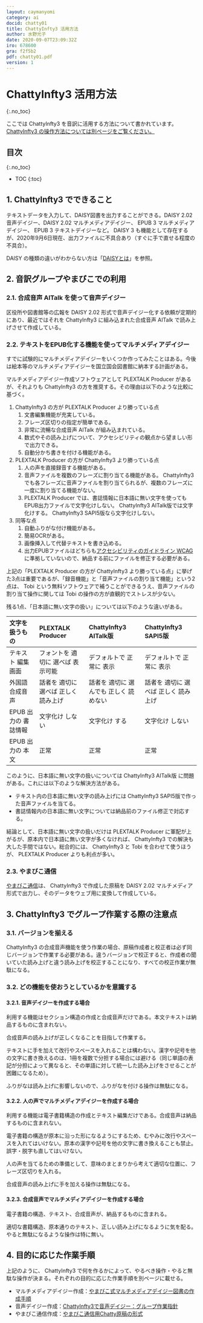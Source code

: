```yaml
---
layout: caymanyomi
category: ai
docid: chatty01
title: ChattyInfty3 活用方法
author: 水野光子
date: 2020-09-07T23:09:32Z
iro: 678600
gra: f2f5b2
pdf: chatty01.pdf
version: 1
---
```


# ChattyInfty3 活用方法
{:.no_toc}

ここでは ChattyInfty3 を音訳に活用する方法について書かれています。
[ChattyInfty3 の操作方法については別ページをご覧ください。](aitalk.html)

## 目次
{:.no_toc}

* TOC
{:toc}

## 1. ChattyInfty3 でできること

テキストデータを入力して、DAISY図書を出力することができる。DAISY 2.02 音声デイジー、DAISY 2.02 マルチメディアデイジー、 EPUB 3 マルチメディアデイジー、 EPUB 3 テキストデイジーなど。 DAISY 3 も機能として存在するが、2020年9月6日現在、出力ファイルに不具合あり（すぐに手で直せる程度の不具合）。

DAISY の種類の違いがわからない方は「[DAISYとは](https://o-yamabiko.github.io/learn/daisy.html)」を参照。

## 2. 音訳グループやまびこでの利用

### 2.1. 合成音声 AITalk を使って音声デイジー

区役所や図書館等の広報を DAISY 2.02 形式で音声デイジー化する依頼が定期的にあり、最近ではそれを ChattyInfty3 に組み込まれた合成音声 AITalk で読み上げさせて作成している。

### 2.2. テキストをEPUB化する機能を使ってマルチメディアデイジー

すでに試験的にマルチメディアデイジーをいくつか作ってみたことはある。今後は絵本等のマルチメディアデイジーを国立国会図書館に納本する計画がある。

マルチメディアデイジー作成ソフトウェアとして PLEXTALK Producer があるが、それよりも ChattyInfty3 の方を推奨する。その理由は以下のような比較に基づく。

1. ChattyInfty3 の方が PLEXTALK Producer より勝っている点
    1. 文書編集機能が充実している。
    1. フレーズ区切りの指定が簡単である。
    1. 非常に流暢な合成音声 AITalk が組み込まれている。
    1. 数式やその読み上げについて、アクセシビリティの観点から望ましい形で出力できる。
    1. 自動分かち書きを付ける機能がある。
1. PLEXTALK Producer の方が ChattyInfty3 より勝っている点
    1. 人の声を直接録音する機能がある。
    1. 音声ファイルを複数のフレーズに割り当てる機能がある。 ChattyInfty3 でも各フレーズに音声ファイルを割り当てられるが、複数のフレーズに一度に割り当てる機能がない。
    1. PLEXTALK Producer では、書誌情報に日本語に無い文字を使ってもEPUB出力ファイルで文字化けしない。  ChattyInfty3 AITalk版では文字化けする。 ChattyInfty3 SAPI5版なら文字化けしない。
1. 同等な点
    1. 自動ふりがな付け機能がある。
    1. 簡易OCRがある。
    1. 画像挿入して代替テキストを書き込める。
    1. 出力EPUBファイルはどちらも[アクセシビリティのガイドライン WCAG](https://www.w3.org/TR/WCAG22/) に準拠していないので、納品する前にファイルを修正する必要がある。

上記の「PLEXTALK Producer の方が ChattyInfty3 より勝っている点」に挙げた3点は重要であるが、「録音機能」と「音声ファイルの割り当て機能」という2点は、 Tobi という無料ソフトウェアで補うことができるうえ、音声ファイルの割り当て操作に関しては Tobi の操作の方が直観的でストレスが少ない。

残る1点、「日本語に無い文字の扱い」については以下のような違いがある。

<div class="tablewidth" markdown="1">


| 文字を 扱うもの | PLEXTALK Producer | ChattyInfty3 AITalk版 | ChattyInfty3 SAPI5版
|:---|:------------------|:-------------|:-------------|
|テキスト 編集画面|フォントを 適切に 選べば 表示可能|デフォルトで 正常に 表示|デフォルトで 正常に 表示|
|外国語 合成音声|話者を 適切に 選べば 正しく 読み上げ|話者を 適切に 選んでも 正しく 読めない|話者を 適切に 選べば 正しく 読み上げ|
|EPUB 出力の 書誌情報|文字化け しない|文字化け する|文字化け しない
|EPUB 出力の 本文|正常|正常|正常|

</div>

このように、日本語に無い文字の扱いについては ChattyInfty3 AITalk版 に問題がある。これには以下のような解決方法がある。

- テキスト内の日本語に無い文字の読み上げには ChattyInfty3 SAPI5版で作った音声ファイルを当てる。
- 書誌情報内の日本語に無い文字については納品前のファイル修正で対応する。

結論として、日本語に無い文字の扱いだけは PLEXTALK Producer に軍配が上がるが、原本内で日本語に無い文字が多くなければ、 ChattyInfty3 での解決も大した手間ではない。総合的には、 ChattyInfty3 と Tobi を合わせて使うほうが、 PLEXTALK Producer よりも利点が多い。

### 2.3. やまびこ通信

[やまびこ通信](https://o-yamabiko.github.io/bn.html)は、 ChattyInfty3 で作成した原稿を DAISY 2.02 マルチメディア形式で出力し、そのデータをウェブ用に変換して作成している。

## 3. ChattyInfty3 でグループ作業する際の注意点

### 3.1. バージョンを揃える

ChattyInfty3 の合成音声機能を使う作業の場合、原稿作成者と校正者は必ず同じバージョンで作業する必要がある。違うバージョンで校正すると、作成者の聞いていた読み上げと違う読み上げを校正することになり、すべての校正作業が無駄になる。

### 3.2. どの機能を使おうとしているかを意識する

#### 3.2.1. 音声デイジーを作成する場合

利用する機能はセクション構造の作成と合成音声だけである。本文テキストは納品するものに含まれない。

合成音声の読み上げが正しくなることを目指して作業する。

テキストに手を加えて改行やスペースを入れることは構わない。漢字や記号を他の文字に書き換えるのは、1冊を複数で分担する場合には避ける（同じ単語の表記が分担によって異なると、その単語に対して統一した読み上げをさせることが困難になるため）。

ふりがなは読み上げに影響しないので、ふりがなを付ける操作は無駄になる。

#### 3.2.2. 人の声でマルチメディアデイジーを作成する場合

利用する機能は電子書籍構造の作成とテキスト編集だけである。合成音声は納品するものに含まれない。

電子書籍の構造が原本に沿った形になるようにするため、むやみに改行やスペースを入れてはいけない。原本の漢字や記号を他の文字に書き換えることも禁止。誤字・脱字も直してはいけない。

人の声を当てるための準備として、意味のまとまりから考えて適切な位置に、フレーズ区切りを入れる。

合成音声の読み上げに手を加える操作は無駄になる。

#### 3.2.3. 合成音声でマルチメディアデイジーを作成する場合

電子書籍の構造、テキスト、合成音声が、納品するものに含まれる。

適切な書籍構造、原本通りのテキスト、正しい読み上げになるように気を配る。やると無駄になるような操作は特に無い。

## 4. 目的に応じた作業手順

上記のように、 ChattyInfty3 で何を作るかによって、やるべき操作・やると無駄な操作が決まる。それぞれの目的に応じた作業手順を別ページに載せる。

- マルチメディアデイジー作成：[やまびこ式マルチメディアデイジー図書の作成手順](https://o-yamabiko.github.io/learn/mmd.html)
- 音声デイジー作成：[ChattyInfty3で音声デイジー：グループ作業指針](https://o-yamabiko.github.io/learn/chatty_group.html)
- やまびこ通信作成：[やまびこ通信用Chatty原稿の形式](https://o-yamabiko.github.io/learn/ctusin.html)


